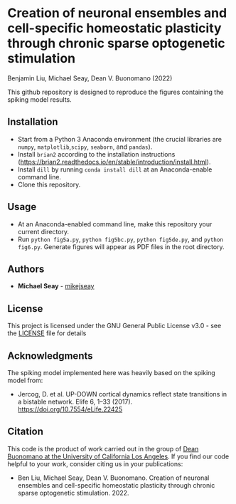 # Creation of neuronal ensembles and cell-specific homeostatic plasticity through chronic sparse optogenetic stimulation

Benjamin Liu, Michael Seay, Dean V. Buonomano (2022)

This github repository is designed to reproduce the figures containing the spiking model results.

## Installation

- Start from a Python 3 Anaconda environment (the crucial libraries are `numpy`, `matplotlib`,`scipy`, `seaborn`, and `pandas`).
- Install `brian2` according to the installation instructions (https://brian2.readthedocs.io/en/stable/introduction/install.html).
- Install `dill` by running `conda install dill` at an Anaconda-enable command line.
- Clone this repository.

## Usage

- At an Anaconda-enabled command line, make this repository your current directory.
- Run `python fig5a.py`, `python fig5bc.py`, `python fig5de.py`, and `python fig6.py`. Generate figures will appear as PDF files in the root directory. 

## Authors

* **Michael Seay** - [mikejseay](https://github.com/mikejseay)

## License

This project is licensed under the GNU General Public License v3.0 - see the [LICENSE](LICENSE) file for details

## Acknowledgments

The spiking model implemented here was heavily based on  the spiking model from:

* Jercog, D. et al. UP-DOWN cortical dynamics reflect state transitions in a bistable network. Elife 6, 1–33 (2017). https://doi.org/10.7554/eLife.22425 

## Citation

This code is the product of work carried out in the group of [Dean Buonomano at the University of California Los Angeles](http://www.buonomanolab.com/). If you find our code helpful to your work, consider citing us in your publications:

* Ben Liu, Michael Seay, Dean V. Buonomano. Creation of neuronal ensembles and cell-specific homeostatic plasticity through chronic sparse optogenetic stimulation. 2022.
